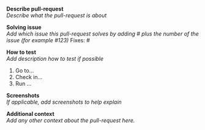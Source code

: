 <!--

Hello! Before you add a PR, please read the [FAQ](https://digitaldesign.scania.com/support/faqs) and/or [Contribution](https://digitaldesign.scania.com/contribution) information and also check if there is an issue already [reported](https://github.com/scania-digital-design-system/sdds-website/pulls).


After the PR is done, please check so all test is finished and fix all conflicts if needed

-->


**Describe pull-request**  
_Describe what the pull-request is about_

**Solving issue**  
_Add which issue this pull-request solves by adding # plus the number of the issue (for example #123)_
Fixes: #

**How to test**  
_Add description how to test if possible_
1. Go to...
2. Check in...
3. Run ...

**Screenshots**  
_If applicable, add screenshots to help explain_

**Additional context**  
_Add any other context about the pull-request here._

